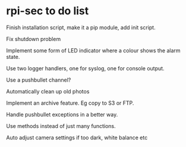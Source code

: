 # rpi-sec to do list

Finish installation script, make it a pip module, add init script.

Fix shutdown problem

Implement some form of LED indicator where a colour shows the alarm state.

Use two logger handlers, one for syslog, one for console output.

Use a pushbullet channel?

Automatically clean up old photos

Implement an archive feature. Eg copy to S3 or FTP.

Handle pushbullet exceptions in a better way.

Use methods instead of just many functions.

Auto adjust camera settings if too dark, white balance etc

